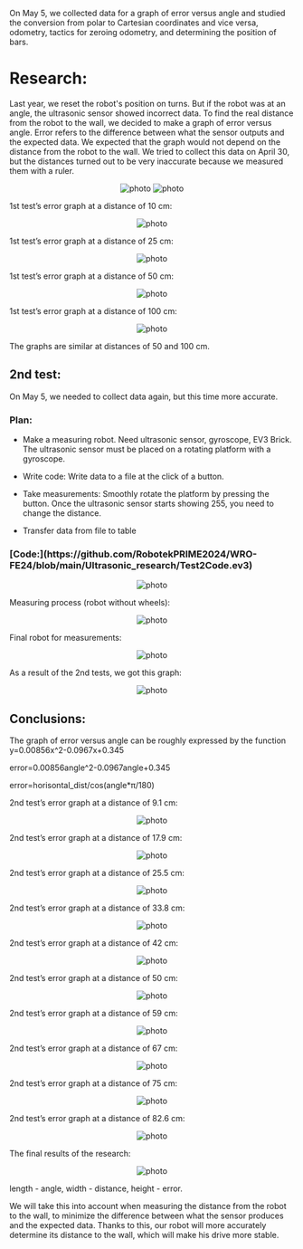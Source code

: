 On May 5, we collected data for a graph of error versus angle and studied the conversion from polar to Cartesian coordinates and vice versa, odometry, tactics for zeroing odometry, and determining the position of bars.

<h1> Research: </h1>

Last year, we reset the robot's position on turns. But if the robot was at an angle, the ultrasonic sensor showed incorrect data. To find the real distance from the robot to the wall, we decided to make a graph of error versus angle. Error refers to the difference between what the sensor outputs and the expected data. We expected that the graph would not depend on the distance from the robot to the wall. We tried to collect this data on April 30, but the distances turned out to be very inaccurate because we measured them with a ruler.
<div align=center>

 ![photo](../Images/Research_photos/Explanatory_board.jpg)
 ![photo](../Images/Research_photos/Explanation.jpg)
</div>
1st test’s error graph at a distance of 10 cm:
<div align=center>

 ![photo](../Images/Research_photos/Test1Graph1.png)
</div>
1st test’s error graph at a distance of 25 cm:
<div align=center>

 ![photo](../Images/Research_photos/Test1Graph2.png)
</div>
1st test’s error graph at a distance of 50 cm:
<div align=center>

 ![photo](../Images/Research_photos/Test1Graph2.png)
</div>
1st test’s error graph at a distance of 100 cm:
<div align=center>

 ![photo](../Images/Research_photos/Test1Graph3.png)
</div>
The graphs are similar at distances of 50 and 100 cm.

<h2> 2nd test: </h2>

On May 5, we needed to collect data again, but this time more accurate.

<h3> Plan: </h3>

*	Make a measuring robot. Need ultrasonic sensor, gyroscope, EV3 Brick.	The ultrasonic sensor must be placed on a rotating platform with a gyroscope.

*	Write code:	Write data to a file at the click of a button.

* Take measurements:	Smoothly rotate the platform by pressing the button.	Once the ultrasonic sensor starts showing 255, you need to change the distance.

*	Transfer data from file to table

<h3> [Code:](https://github.com/RobotekPRIME2024/WRO-FE24/blob/main/Ultrasonic_research/Test2Code.ev3) </h3>
<div align=center>

 ![photo](../Images/Research_photos/Program_for_measurements.png)
</div>
Measuring process (robot without wheels):
<div align=center>

 ![photo](../Images/Research_photos/Measurement.jpg)
</div>
Final robot for measurements:
<div align=center>

 ![photo](../Images/Research_photos/Robot_for_measurements.jpg)
</div>
As a result of the 2nd tests, we got this graph:
<div align=center>

 ![photo](../Images/Research_photos/Test2Graph1.png)
</div>
<h2> Conclusions: </h2>
The graph of error versus angle can be roughly expressed by the function 
y=0.00856x^2-0.0967x+0.345

error=0.00856angle^2-0.0967angle+0.345

error=horisontal_dist/cos(angle*π/180)

2nd test’s error graph at a distance of 9.1 cm:
<div align=center>

 ![photo](../Images/Research_photos/Test2Graph2.png)
</div>
2nd test’s error graph at a distance of 17.9 cm:
<div align=center>

 ![photo](../Images/Research_photos/Test2Graph3.png)
</div>
2nd test’s error graph at a distance of 25.5 cm:
<div align=center>

 ![photo](../Images/Research_photos/Test2Graph4.png)
</div>
2nd test’s error graph at a distance of 33.8 cm:
<div align=center>

 ![photo](../Images/Research_photos/Test2Graph5.png)
</div>
2nd test’s error graph at a distance of 42 cm:
<div align=center>

 ![photo](../Images/Research_photos/Test2Graph6.png)
</div>
2nd test’s error graph at a distance of 50 cm:
<div align=center>

 ![photo](../Images/Research_photos/Test2Graph7.png)
</div>
2nd test’s error graph at a distance of 59 cm:
<div align=center>

 ![photo](../Images/Research_photos/Test2Graph8.png)
</div>
2nd test’s error graph at a distance of 67 cm:
<div align=center>

 ![photo](../Images/Research_photos/Test2Graph9.png)
</div>
2nd test’s error graph at a distance of 75 cm:
<div align=center>

 ![photo](../Images/Research_photos/Test2Graph10.png)
</div>
2nd test’s error graph at a distance of 82.6 cm:
<div align=center>

 ![photo](../Images/Research_photos/Test2Graph11.png)
</div>
The final results of the research:
<div align=center>

 ![photo](../Images/Research_photos/Test2Graph12.png)
</div>
length - angle, width - distance, height - error.

We will take this into account when measuring the distance from the robot to the wall, to minimize the difference between what the sensor produces and the expected data. Thanks to this, our robot will more accurately determine its distance to the wall, which will make his drive more stable.
